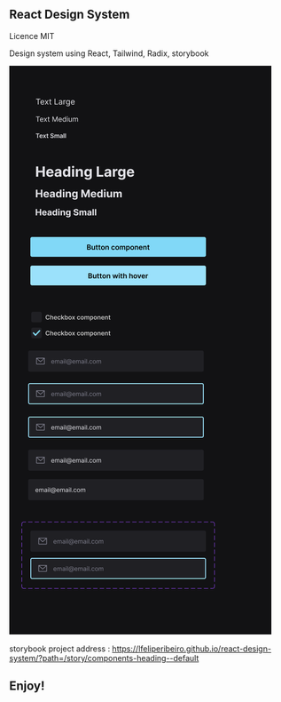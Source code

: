 ## React Design System
Licence MIT

<p>Design system using React, Tailwind, Radix, storybook</p>


<img src="./src/assets/readme_image.png" />


storybook project address : https://lfeliperibeiro.github.io/react-design-system/?path=/story/components-heading--default

## Enjoy!